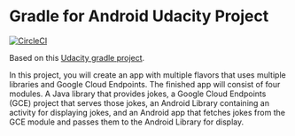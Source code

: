 # Gradle for Android Udacity Project

[![CircleCI](https://circleci.com/gh/flibbertigibbet/android-gradle-demo.svg?style=svg)](https://circleci.com/gh/flibbertigibbet/android-gradle-demo)

Based on this [Udacity gradle project](https://github.com/udacity/ud867/tree/master/FinalProject).

In this project, you will create an app with multiple flavors that uses
multiple libraries and Google Cloud Endpoints. The finished app will consist
of four modules. A Java library that provides jokes, a Google Cloud Endpoints
(GCE) project that serves those jokes, an Android Library containing an
activity for displaying jokes, and an Android app that fetches jokes from the
GCE module and passes them to the Android Library for display.


